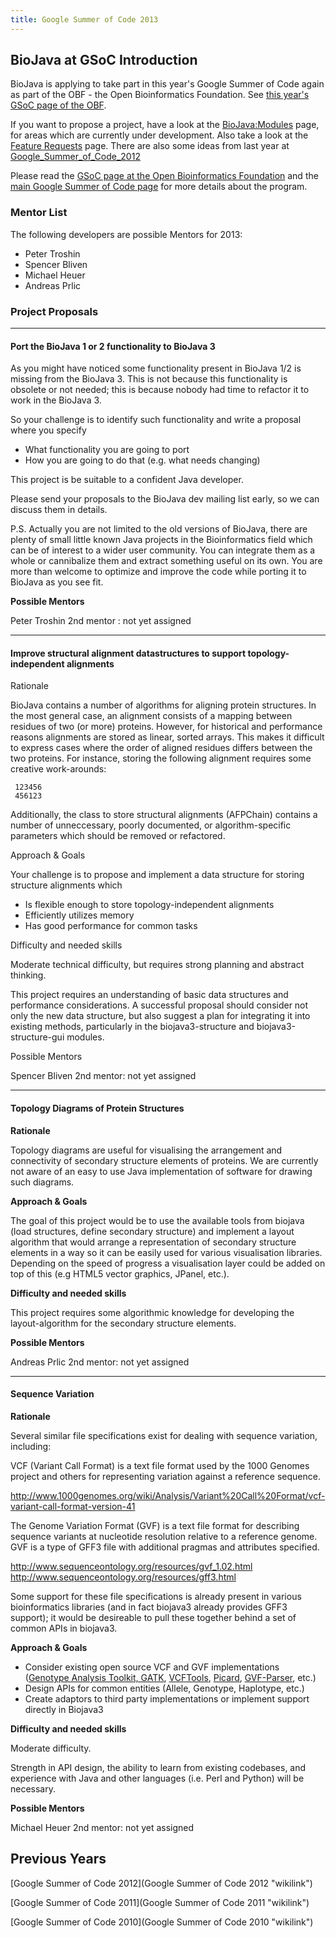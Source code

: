 ```yaml
---
title: Google Summer of Code 2013
---
```


BioJava at GSoC Introduction
----------------------------

BioJava is applying to take part in this year's Google Summer of Code
again as part of the OBF - the Open Bioinformatics Foundation. See [this
year's GSoC page of the
OBF](http://www.open-bio.org/wiki/Google_Summer_of_Code).

If you want to propose a project, have a look at the <BioJava:Modules>
page, for areas which are currently under development. Also take a look
at the [Feature Requests](/wikis/BioJava3_Feature_Requests "wikilink") page.
There are also some ideas from last year at
[Google\_Summer\_of\_Code\_2012](Google_Summer_of_Code_2012 "wikilink")

Please read the [GSoC page at the Open Bioinformatics
Foundation](http://www.open-bio.org/wiki/Google_Summer_of_Code) and the
[main Google Summer of Code page](http://code.google.com/soc) for more
details about the program.

### Mentor List

The following developers are possible Mentors for 2013:

-   Peter Troshin
-   Spencer Bliven
-   Michael Heuer
-   Andreas Prlic

### Project Proposals

------------------------------------------------------------------------

#### Port the BioJava 1 or 2 functionality to BioJava 3

As you might have noticed some functionality present in BioJava 1/2 is
missing from the BioJava 3. This is not because this functionality is
obsolete or not needed; this is because nobody had time to refactor it
to work in the BioJava 3.

So your challenge is to identify such functionality and write a proposal
where you specify

-   What functionality you are going to port
-   How you are going to do that (e.g. what needs changing)

This project is be suitable to a confident Java developer.

Please send your proposals to the BioJava dev mailing list early, so we
can discuss them in details.

P.S. Actually you are not limited to the old versions of BioJava, there
are plenty of small little known Java projects in the Bioinformatics
field which can be of interest to a wider user community. You can
integrate them as a whole or cannibalize them and extract something
useful on its own. You are more than welcome to optimize and improve the
code while porting it to BioJava as you see fit.

**Possible Mentors**

Peter Troshin 2nd mentor : not yet assigned

------------------------------------------------------------------------

#### Improve structural alignment datastructures to support topology-independent alignments

Rationale  

BioJava contains a number of algorithms for aligning protein structures.
In the most general case, an alignment consists of a mapping between
residues of two (or more) proteins. However, for historical and
performance reasons alignments are stored as linear, sorted arrays. This
makes it difficult to express cases where the order of aligned residues
differs between the two proteins. For instance, storing the following
alignment requires some creative work-arounds:

` 123456`  
` 456123`

Additionally, the class to store structural alignments (AFPChain)
contains a number of unneccessary, poorly documented, or
algorithm-specific parameters which should be removed or refactored.

Approach & Goals  

Your challenge is to propose and implement a data structure for storing
structure alignments which

-   Is flexible enough to store topology-independent alignments
-   Efficiently utilizes memory
-   Has good performance for common tasks

Difficulty and needed skills  

Moderate technical difficulty, but requires strong planning and abstract
thinking.

This project requires an understanding of basic data structures and
performance considerations. A successful proposal should consider not
only the new data structure, but also suggest a plan for integrating it
into existing methods, particularly in the biojava3-structure and
biojava3-structure-gui modules.

Possible Mentors  

Spencer Bliven 2nd mentor: not yet assigned

------------------------------------------------------------------------

#### Topology Diagrams of Protein Structures

**Rationale**

Topology diagrams are useful for visualising the arrangement and
connectivity of secondary structure elements of proteins. We are
currently not aware of an easy to use Java implementation of software
for drawing such diagrams.

**Approach & Goals**

The goal of this project would be to use the available tools from
biojava (load structures, define secondary structure) and implement a
layout algorithm that would arrange a representation of secondary
structure elements in a way so it can be easily used for various
visualisation libraries. Depending on the speed of progress a
visualisation layer could be added on top of this (e.g HTML5 vector
graphics, JPanel, etc.).

**Difficulty and needed skills**

This project requires some algorithmic knowledge for developing the
layout-algorithm for the secondary structure elements.

**Possible Mentors**

Andreas Prlic 2nd mentor: not yet assigned

------------------------------------------------------------------------

#### Sequence Variation

**Rationale**

Several similar file specifications exist for dealing with sequence
variation, including:

VCF (Variant Call Format) is a text file format used by the 1000 Genomes
project and others for representing variation against a reference
sequence.

<http://www.1000genomes.org/wiki/Analysis/Variant%20Call%20Format/vcf-variant-call-format-version-41>

The Genome Variation Format (GVF) is a text file format for describing
sequence variants at nucleotide resolution relative to a reference
genome. GVF is a type of GFF3 file with additional pragmas and
attributes specified.

<http://www.sequenceontology.org/resources/gvf_1.02.html>
<http://www.sequenceontology.org/resources/gff3.html>

Some support for these file specifications is already present in various
bioinformatics libraries (and in fact biojava3 already provides GFF3
support); it would be desireable to pull these together behind a set of
common APIs in biojava3.

**Approach & Goals**

-   Consider existing open source VCF and GVF implementations ([Genotype
    Analysis Toolkit, GATK](http://www.broadinstitute.org/gatk/),
    [VCFTools](http://vcftools.sourceforge.net/),
    [Picard](http://picard.sourceforge.net/),
    [GVF-Parser](https://github.com/srynobio/GVF-Parser), etc.)
-   Design APIs for common entities (Allele, Genotype, Haplotype, etc.)
-   Create adaptors to third party implementations or implement support
    directly in Biojava3

**Difficulty and needed skills**

Moderate difficulty.

Strength in API design, the ability to learn from existing codebases,
and experience with Java and other languages (i.e. Perl and Python) will
be necessary.

**Possible Mentors**

Michael Heuer 2nd mentor: not yet assigned

Previous Years
--------------

[Google Summer of Code 2012](Google Summer of Code 2012 "wikilink")

[Google Summer of Code 2011](Google Summer of Code 2011 "wikilink")

[Google Summer of Code 2010](Google Summer of Code 2010 "wikilink")
